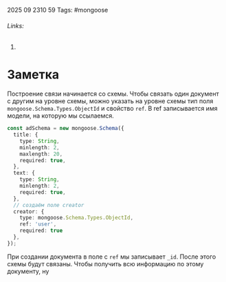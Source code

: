 2025 09 2310 59
Tags: #mongoose 
###### Links: 
1) 
# Заметка
Построение связи начинается со схемы. Чтобы связать один документ с другим на уровне схемы, можно указать на уровне схемы тип поля `mongoose.Schema.Types.ObjectId` и свойство `ref`. В ref записывается имя модели, на которую мы ссылаемся.
```ts
const adSchema = new mongoose.Schema({
  title: {
    type: String,
    minlength: 2,
    maxlength: 20,
    required: true,
  },
  text: {
    type: String,
    minlength: 2,
    required: true,
  },
  // создаём поле creator
  creator: {
    type: mongoose.Schema.Types.ObjectId,
    ref: 'user',
    required: true
  },
});
```
При создании документа в поле  с `ref` мы записывает `_id`. После этого схемы будут связаны.
Чтобы получить всю информацию по этому документу, ну